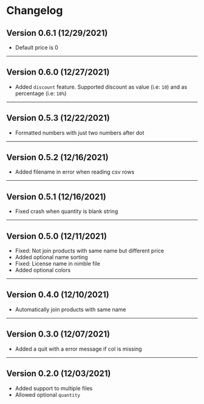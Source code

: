 # Changelog

## Version 0.6.1 (12/29/2021)

- Default price is 0

---

## Version 0.6.0 (12/27/2021)

- Added `discount` feature. Supported discount as value (i.e: `10`) and as percentage (i.e: `10%`)

---

## Version 0.5.3 (12/22/2021)

- Formatted numbers with just two numbers after dot

---

## Version 0.5.2 (12/16/2021)

- Added filename in error when reading csv rows

---

## Version 0.5.1 (12/16/2021)

- Fixed crash when quantity is blank string

---

## Version 0.5.0 (12/11/2021)

- Fixed: Not join products with same name but different price
- Added optional name sorting
- Fixed: License name in nimble file
- Added optional colors

---

## Version 0.4.0 (12/10/2021)

- Automatically join products with same name

---

## Version 0.3.0 (12/07/2021)

- Added a quit with a error message if col is missing

---

## Version 0.2.0 (12/03/2021)

- Added support to multiple files
- Allowed optional `quantity`
